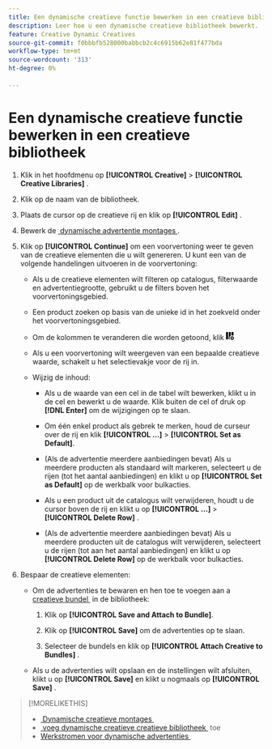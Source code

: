 ```yaml
---
title: Een dynamische creatieve functie bewerken in een creatieve bibliotheek
description: Leer hoe u een dynamische creatieve bibliotheek bewerkt.
feature: Creative Dynamic Creatives
source-git-commit: f0bbbfb528000babbcb2c4c6915b62e81f477bda
workflow-type: tm+mt
source-wordcount: '313'
ht-degree: 0%

---
```


# Een dynamische creatieve functie bewerken in een creatieve bibliotheek

1. Klik in het hoofdmenu op **[!UICONTROL Creative]** > **[!UICONTROL Creative Libraries]** .

1. Klik op de naam van de bibliotheek.

1. Plaats de cursor op de creatieve rij en klik op **[!UICONTROL Edit]** .

1. Bewerk de [&#x200B; dynamische advertentie montages &#x200B;](creative-settings-dynamic.md).

1. Klik op **[!UICONTROL Continue]** om een voorvertoning weer te geven van de creatieve elementen die u wilt genereren. U kunt een van de volgende handelingen uitvoeren in de voorvertoning:

   * Als u de creatieve elementen wilt filteren op catalogus, filterwaarde <!-- explain more--> en advertentiegrootte, gebruikt u de filters boven het voorvertoningsgebied.

   * Een product zoeken op basis van de unieke id in het zoekveld onder het voorvertoningsgebied.

   * Om de kolommen te veranderen die worden getoond, klik ![&#x200B; de Filter van de Kolom &#x200B;](/help/creative/assets/custom-columns.png " onder het voorproefgebied van de Filter van de Kolom.")

   * Als u een voorvertoning wilt weergeven van een bepaalde creatieve waarde, schakelt u het selectievakje voor de rij in.

   * Wijzig de inhoud:

      * Als u de waarde van een cel in de tabel wilt bewerken, klikt u in de cel en bewerkt u de waarde. Klik buiten de cel of druk op **[!DNL Enter]** om de wijzigingen op te slaan.

      * Om één enkel product als gebrek <!--Explain what this means. --> te merken, houd de curseur over de rij en klik **[!UICONTROL ...]** > **[!UICONTROL Set as Default]**.

      * (Als de advertentie meerdere aanbiedingen bevat) Als u meerdere producten als standaard wilt markeren, selecteert u de rijen (tot het aantal aanbiedingen) en klikt u op **[!UICONTROL Set as Default]** op de werkbalk voor bulkacties.

      * Als u een product uit de catalogus wilt verwijderen, houdt u de cursor boven de rij en klikt u op **[!UICONTROL ...]** > **[!UICONTROL Delete Row]** .

      * (Als de advertentie meerdere aanbiedingen bevat) Als u meerdere producten uit de catalogus wilt verwijderen, selecteert u de rijen (tot aan het aantal aanbiedingen) en klikt u op **[!UICONTROL Delete Row]** op de werkbalk voor bulkacties.

1. Bespaar de creatieve elementen:

   * Om de advertenties te bewaren en hen toe te voegen aan a [&#x200B; creatieve bundel &#x200B;](bundle-manage.md) in de bibliotheek:

      1. Klik op **[!UICONTROL Save and Attach to Bundle]**.

      1. Klik op **[!UICONTROL Save]** om de advertenties op te slaan.

      1. Selecteer de bundels en klik op **[!UICONTROL Attach Creative to Bundles]** .

   * Als u de advertenties wilt opslaan en de instellingen wilt afsluiten, klikt u op **[!UICONTROL Save]** en klikt u nogmaals op **[!UICONTROL Save]** .

>[!MORELIKETHIS]
>
>* [&#x200B; Dynamische creatieve montages &#x200B;](creative-settings-dynamic.md)
>* [&#x200B; voeg dynamische creatieve creatieve bibliotheek &#x200B;](creative-add-dynamic.md) toe
>* [&#x200B; Werkstromen voor dynamische advertenties &#x200B;](/help/creative/introduction/workflow-dynamic-ads.md)

